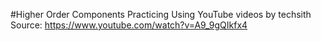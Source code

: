 #Higher Order Components
Practicing Using YouTube videos by techsith
Source: https://www.youtube.com/watch?v=A9_9gQIkfx4
